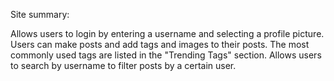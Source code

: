 Site summary:

Allows users to login by entering a username and selecting a profile picture. Users can make posts and add tags and images to their posts. The most commonly used tags are listed in the "Trending Tags" section. Allows users to search by username to filter posts by a certain user.
